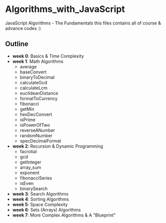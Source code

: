 # Algorithms_with_JavaScript
JavaScript Algorithms - The Fundamentals
this files contains all of course & advance codes :)

## Outline
- **week 0**: Basics & Time Complexity
- **week 1**: Math Algorithms
  - average
  - baseConvert
  - binaryToDecimal
  - calculateGcd
  - calculateLcm
  - euclideanDistance
  - formatToCurrency
  - fibonacci
  - getMin
  - hexDecConvert
  - isPrime
  - isPowerOfTwo
  - reverseANumber
  - randomNumber
  - specDecimalFormat
- **week 2**: Recursion & Dynamic Programming
  - facrotial
  - gcd
  - getInteger
  - array_sum
  - exponent
  - fibonacciSeries
  - isEven
  - binarySearch
- **week 3**: Search Algorithms
- **week 4**: Sorting Algorithms
- **week 5**: Space Complexity
- **week 6**: Sets (Arrays) Algorithms
- **week 7**: More Complex Algorithms & A "Blueprint"
